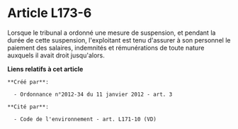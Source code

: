 # Article L173-6

Lorsque le tribunal a ordonné une mesure de suspension, et pendant la durée de cette suspension, l'exploitant est tenu
d'assurer à son personnel le paiement des salaires, indemnités et rémunérations de toute nature auxquels il avait droit
jusqu'alors.

**Liens relatifs à cet article**

	**Créé par**:

	  - Ordonnance n°2012-34 du 11 janvier 2012 - art. 3

	**Cité par**:

	  - Code de l'environnement - art. L171-10 (VD)
